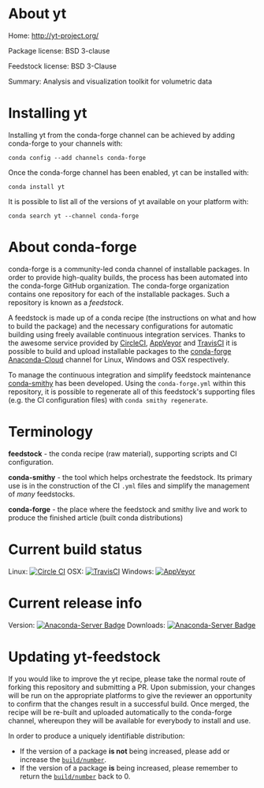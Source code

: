 About yt
========

Home: http://yt-project.org/

Package license: BSD 3-clause

Feedstock license: BSD 3-Clause

Summary: Analysis and visualization toolkit for volumetric data



Installing yt
=============

Installing yt from the conda-forge channel can be achieved by adding conda-forge to your channels with:

```
conda config --add channels conda-forge
```

Once the conda-forge channel has been enabled, yt can be installed with:

```
conda install yt
```

It is possible to list all of the versions of yt available on your platform with:

```
conda search yt --channel conda-forge
```


About conda-forge
=================

conda-forge is a community-led conda channel of installable packages.
In order to provide high-quality builds, the process has been automated into the
conda-forge GitHub organization. The conda-forge organization contains one repository
for each of the installable packages. Such a repository is known as a *feedstock*.

A feedstock is made up of a conda recipe (the instructions on what and how to build
the package) and the necessary configurations for automatic building using freely
available continuous integration services. Thanks to the awesome service provided by
[CircleCI](https://circleci.com/), [AppVeyor](http://www.appveyor.com/)
and [TravisCI](https://travis-ci.org/) it is possible to build and upload installable
packages to the [conda-forge](https://anaconda.org/conda-forge)
[Anaconda-Cloud](http://docs.anaconda.org/) channel for Linux, Windows and OSX respectively.

To manage the continuous integration and simplify feedstock maintenance
[conda-smithy](http://github.com/conda-forge/conda-smithy) has been developed.
Using the ``conda-forge.yml`` within this repository, it is possible to regenerate all of
this feedstock's supporting files (e.g. the CI configuration files) with ``conda smithy regenerate``.


Terminology
===========

**feedstock** - the conda recipe (raw material), supporting scripts and CI configuration.

**conda-smithy** - the tool which helps orchestrate the feedstock.
                   Its primary use is in the construction of the CI ``.yml`` files
                   and simplify the management of *many* feedstocks.

**conda-forge** - the place where the feedstock and smithy live and work to
                  produce the finished article (built conda distributions)

Current build status
====================

Linux: [![Circle CI](https://circleci.com/gh/conda-forge/yt-feedstock.svg?style=svg)](https://circleci.com/gh/conda-forge/yt-feedstock)
OSX: [![TravisCI](https://travis-ci.org/conda-forge/yt-feedstock.svg?branch=master)](https://travis-ci.org/conda-forge/yt-feedstock)
Windows: [![AppVeyor](https://ci.appveyor.com/api/projects/status/github/conda-forge/yt-feedstock?svg=True)](https://ci.appveyor.com/project/conda-forge/yt-feedstock/branch/master)

Current release info
====================
Version: [![Anaconda-Server Badge](https://anaconda.org/conda-forge/yt/badges/version.svg)](https://anaconda.org/conda-forge/yt)
Downloads: [![Anaconda-Server Badge](https://anaconda.org/conda-forge/yt/badges/downloads.svg)](https://anaconda.org/conda-forge/yt)


Updating yt-feedstock
=====================

If you would like to improve the yt recipe, please take the normal
route of forking this repository and submitting a PR. Upon submission, your changes will
be run on the appropriate platforms to give the reviewer an opportunity to confirm that the
changes result in a successful build. Once merged, the recipe will be re-built and uploaded
automatically to the conda-forge channel, whereupon they will be available for everybody to
install and use.

In order to produce a uniquely identifiable distribution:
 * If the version of a package **is not** being increased, please add or increase
   the [``build/number``](http://conda.pydata.org/docs/building/meta-yaml.html#build-number-and-string).
 * If the version of a package **is** being increased, please remember to return
   the [``build/number``](http://conda.pydata.org/docs/building/meta-yaml.html#build-number-and-string)
   back to 0.
